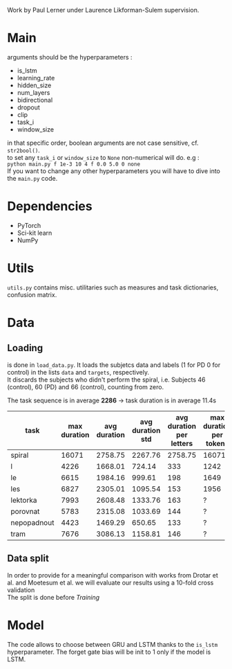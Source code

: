 Work by Paul Lerner under Laurence Likforman-Sulem supervision.
# Main
arguments should be the hyperparameters :
- is_lstm
- learning_rate
- hidden_size
- num_layers
- bidirectional
- dropout
- clip
- task_i
- window_size

in that specific order, boolean arguments are not case sensitive, cf. `str2bool()`.  
to set any `task_i` or `window_size` to `None` non-numerical will do. e.g :  
`python main.py f 1e-3 10 4 f 0.0 5.0 0 none`  
If you want to change any other hyperparameters you will have to dive into the `main.py` code.

# Dependencies
- PyTorch
- Sci-kit learn
- NumPy

# Utils
`utils.py` contains misc. utilitaries such as measures and task dictionaries, confusion matrix.

# Data
## Loading
is done in `load_data.py`. It loads the subjetcs data and labels (1 for PD 0 for control) in the lists `data` and  `targets`, respectively.  
 It discards the subjects who didn't perform the spiral, i.e. Subjects 46 (control), 60 (PD) and 66 (control), counting from zero.

 The task sequence is in average **2286** &rarr; task duration is in average 11.4s  

 task | max duration | avg duration | avg duration std | avg duration per letters | max duration per tokens | max duration per stroke
 --|--|--|--|--|--|--
 spiral | 16071 | 2758.75 | 2267.76 | 2758.75  | 16071| 16071
 l | 4226|1668.01 | 724.14 | 333 | 1242|752
 le | 6615| 1984.16 | 999.61 | 198 | 1649|1104
 les | 6827| 2305.01 | 1095.54 | 153| 1956|1476
 lektorka | 7993| 2608.48 | 1333.76  | 163| ?|?
 porovnat | 5783| 2315.08 | 1033.69 |144| ?|?
 nepopadnout | 4423| 1469.29 | 650.65 | 133| ?|?
 tram | 7676| 3086.13 | 1158.81 | 146| ?|?

## Data split
In order to provide for a meaningful comparison with works from Drotar et al. and Moetesum et al. we will evaluate our results using a 10-fold cross validation  
The split is done before *Training*

# Model
The code allows to choose between GRU and LSTM thanks to the `is_lstm` hyperparameter. The forget gate bias will be init to 1 only if the model is LSTM.
